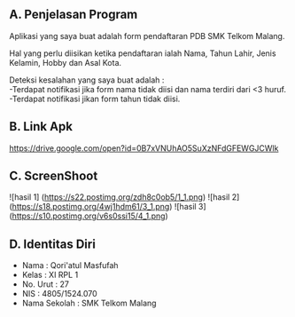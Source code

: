 ## A. Penjelasan Program

Aplikasi yang saya buat adalah form pendaftaran PDB SMK Telkom Malang.

Hal yang perlu diisikan ketika pendaftaran ialah Nama, Tahun Lahir, Jenis Kelamin, Hobby dan Asal Kota.

Deteksi kesalahan yang saya buat adalah : <br>
    -Terdapat notifikasi jika form nama tidak diisi dan nama terdiri dari <3 huruf. <br>
    -Terdapat notifikasi jikan form tahun tidak diisi.
                                           
                            
## B. Link Apk
https://drive.google.com/open?id=0B7xVNUhAO5SuXzNFdGFEWGJCWlk

## C. ScreenShoot
   ![hasil 1] (https://s22.postimg.org/zdh8c0ob5/1_1.png)
   ![hasil 2] (https://s18.postimg.org/4wj1hdm61/3_1.png)
   ![hasil 3] (https://s10.postimg.org/v6s0ssi15/4_1.png)
## D. Identitas Diri
   - Nama          : Qori'atul Masfufah
   - Kelas         : XI RPL 1
   - No. Urut      : 27
   - NIS           : 4805/1524.070
   - Nama Sekolah  : SMK Telkom Malang
